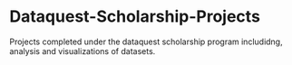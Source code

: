 # Dataquest-Scholarship-Projects
Projects completed under the dataquest scholarship program includidng, analysis and visualizations of datasets.
